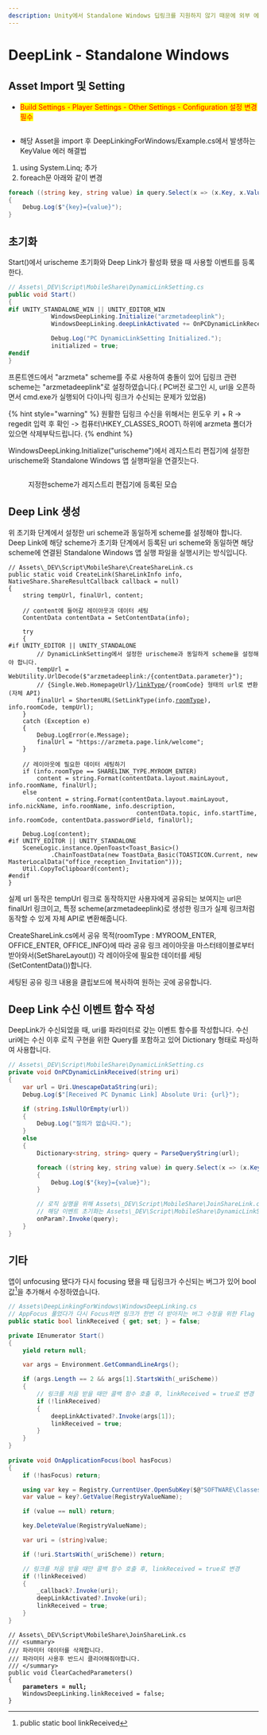```yaml
---
description: Unity에서 Standalone Windows 딥링크를 지원하지 않기 때문에 외부 에셋을 사용하고자 합니다.
---
```


# DeepLink - Standalone Windows

## Asset Import 및 Setting

* <mark style="color:red;">Build Settings - Player Settings - Other Settings - Configuration 설정 변경 필수</mark>

<figure><img src="../../.gitbook/assets/image (1) (2).png" alt=""><figcaption></figcaption></figure>

* 해당 Asset을 import 후 DeepLinkingForWindows/Example.cs에서 발생하는 KeyValue 에러 해결법

1. using System.Linq; 추가
2. foreach문 아래와 같이 변경

```csharp
foreach ((string key, string value) in query.Select(x => (x.Key, x.Value)))
{
    Debug.Log($"{key}={value}");
}
```

## 초기화&#x20;

Start()에서 urischeme 초기화와 Deep Link가 활성화 됐을 때 사용할 이벤트를 등록한다.

```csharp
// Assets\_DEV\Script\MobileShare\DynamicLinkSetting.cs
public void Start()
{
#if UNITY_STANDALONE_WIN || UNITY_EDITOR_WIN
            WindowsDeepLinking.Initialize("arzmetadeeplink");
            WindowsDeepLinking.deepLinkActivated += OnPCDynamicLinkReceived;

            Debug.Log("PC DynamicLinkSetting Initialized.");
            initialized = true;
#endif
}
```

프론트엔드에서 "arzmeta" scheme를 주로 사용하여 충돌이 있어 딥링크 관련 scheme는 "arzmetadeeplink"로 설정하였습니다.( PC버전 로그인 시, url을 오픈하면서 cmd.exe가 실행되어 다이나믹 링크가 수신되는 문제가 있었음)

{% hint style="warning" %}
원활한 딥링크 수신을 위해서는 윈도우 키  + R -> regedit 입력 후 확인 -> 컴퓨터\HKEY\_CLASSES\_ROOT\ 하위에 arzmeta 폴더가 있으면 삭제부탁드립니다.
{% endhint %}

WindowsDeepLinking.Initialize("urischeme")에서 레지스트리 편집기에 설정한 urischeme와 Standalone Windows 앱 실행파일을 연결짓는다.&#x20;

<figure><img src="../../.gitbook/assets/image (46).png" alt=""><figcaption><p>지정한scheme가 레지스트리 편집기에 등록된 모습</p></figcaption></figure>

## Deep Link 생성

위 초기화 단계에서 설정한 uri scheme과 동일하게 scheme를 설정해야 합니다. Deep Link에 해당 scheme가 초기화 단계에서 등록된 uri scheme와 동일하면 해당 scheme에 연결된 Standalone Windows 앱 실행 파일을 실행시키는 방식입니다.

<pre class="language-csharp"><code class="lang-csharp">// Assets\_DEV\Script\MobileShare\CreateShareLink.cs
public static void CreateLink(ShareLinkInfo info, NativeShare.ShareResultCallback callback = null)
{
    string tempUrl, finalUrl, content;

    // content에 들어갈 레이아웃과 데이터 세팅
    ContentData contentData = SetContentData(info);

    try
    {
#if UNITY_EDITOR || UNITY_STANDALONE
        // DynamicLinkSetting에서 설정한 urischeme과 동일하게 scheme을 설정해야 합니다.
        tempUrl = WebUtility.UrlDecode($"arzmetadeeplink:/{contentData.parameter}");
        // {Single.Web.HomepageUrl}/<a data-footnote-ref href="#user-content-fn-1">linkType</a>/{roomCode} 형태의 url로 변환 (자체 API)
        finalUrl = ShortenURL(SetLinkType(info.<a data-footnote-ref href="#user-content-fn-2">roomType</a>), info.roomCode, tempUrl);
    }
    catch (Exception e)
    {
        Debug.LogError(e.Message);
        finalUrl = "https://arzmeta.page.link/welcome";
    }

    // 레이아웃에 필요한 데이터 세팅하기
    if (info.roomType == SHARELINK_TYPE.MYROOM_ENTER)
        content = string.Format(contentData.layout.mainLayout, info.roomName, finalUrl);
    else
        content = string.Format(contentData.layout.mainLayout, info.nickName, info.roomName, info.description,
                                    contentData.topic, info.startTime, info.roomCode, contentData.passwordField, finalUrl);

    Debug.Log(content);
#if UNITY_EDITOR || UNITY_STANDALONE
    SceneLogic.instance.OpenToast&#x3C;Toast_Basic>()
            .ChainToastData(new ToastData_Basic(TOASTICON.Current, new MasterLocalData("office_reception_Invitation")));
    Util.CopyToClipboard(content);
#endif
}
</code></pre>

실제 url 동작은 tempUrl 링크로 동작하지만 사용자에게 공유되는 보여지는 url은 finalUrl 링크이고, 특정 scheme(arzmetadeeplink)로 생성한 링크가 실제 링크처럼 동작할 수 있게 자체 API로 변환해줍니다.

CreateShareLink.cs에서 공유 목적(roomType : MYROOM\_ENTER, OFFICE\_ENTER, OFFICE\_INFO)에 따라 공유 링크 레이아웃을 마스터테이블로부터 받아와서(SetShareLayout()) 각 레이아웃에 필요한 데이터를 세팅(SetContentData())합니다.

세팅된 공유 링크 내용을 클립보드에 복사하여 원하는 곳에 공유합니다.

## Deep Link 수신 이벤트 함수 작성

DeepLink가 수신되었을 때, uri를 파라미터로 갖는 이벤트 함수를 작성합니다. 수신 uri에는 수신 이후 로직 구현을 위한 Query를 포함하고 있어 Dictionary 형태로 파싱하여 사용합니다.

```csharp
// Assets\_DEV\Script\MobileShare\DynamicLinkSetting.cs
private void OnPCDynamicLinkReceived(string uri)
{
    var url = Uri.UnescapeDataString(uri);
    Debug.Log($"[Received PC Dynamic Link] Absolute Uri: {url}");

    if (string.IsNullOrEmpty(url))
    {
        Debug.Log("질의가 없습니다.");
    }
    else
    {
        Dictionary<string, string> query = ParseQueryString(url);

        foreach ((string key, string value) in query.Select(x => (x.Key, x.Value)))
        {
            Debug.Log($"{key}={value}");
        }

        // 로직 실행을 위해 Assets\_DEV\Script\MobileShare\JoinShareLink.cs의 OnParamReceived() 이벤트 호출
        // 해당 이벤트 초기화는 Assets\_DEV\Script\MobileShare\DynamicLinkSetting.cs의Awake()에서 해줌
        onParam?.Invoke(query);
    }
}
```

## 기타

앱이 unfocusing 됐다가 다시 focusing 됐을 때 딥링크가 수신되는 버그가 있어 bool값[^3]을 추가해서 수정하였습니다.

```csharp
// Assets\DeepLinkingForWindows\WindowsDeepLinking.cs
// AppFocus 풀었다가 다시 Focus하면 링크가 한번 더 받아지는 버그 수정을 위한 Flag
public static bool linkReceived { get; set; } = false;

private IEnumerator Start()
{
    yield return null;

    var args = Environment.GetCommandLineArgs();

    if (args.Length == 2 && args[1].StartsWith(_uriScheme))
    {
        // 링크를 처음 받을 때만 콜백 함수 호출 후, linkReceived = true로 변경
        if (!linkReceived)
        {
            deepLinkActivated?.Invoke(args[1]);
            linkReceived = true;
        }
    }
}
        
private void OnApplicationFocus(bool hasFocus)
{
    if (!hasFocus) return;

    using var key = Registry.CurrentUser.OpenSubKey($@"SOFTWARE\Classes\{_uriScheme}", writable: true);
    var value = key?.GetValue(RegistryValueName);

    if (value == null) return;

    key.DeleteValue(RegistryValueName);

    var uri = (string)value;

    if (!uri.StartsWith(_uriScheme)) return;

    // 링크를 처음 받을 때만 콜백 함수 호출 후, linkReceived = true로 변경
    if (!linkReceived)
    {        
        _callback?.Invoke(uri);
        deepLinkActivated?.Invoke(uri);
        linkReceived = true;
    }
}
```

<pre class="language-csharp"><code class="lang-csharp">// Assets\_DEV\Script\MobileShare\JoinShareLink.cs
/// &#x3C;summary>
/// 파라미터 데이터를 삭제합니다.
/// 파라미터 사용후 반드시 클리어해줘야합니다.
/// &#x3C;/summary>
public void ClearCachedParameters()
{
<strong>    parameters = null;
</strong>    WindowsDeepLinking.linkReceived = false;
}
</code></pre>

[^1]: 1 : MYROOM,

    2 : OFFICE

[^2]: OFFIICE\_INFO,&#x20;

    OFFICE\_ENTER,

    &#x20;MYROOM\_ENTER,

    &#x20; &#x20;

[^3]: public static bool linkReceived
